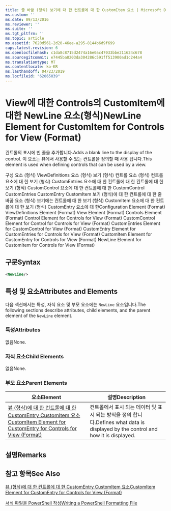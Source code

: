 ```yaml
---
title: 줄 바꿈 (형식) 보기에 대 한 컨트롤에 대 한 CustomItem 요소 | Microsoft Docs
ms.custom: ''
ms.date: 09/13/2016
ms.reviewer: ''
ms.suite: ''
ms.tgt_pltfrm: ''
ms.topic: article
ms.assetid: 7620d561-2d20-46ee-a295-8144b6d9f699
caps.latest.revision: 6
ms.openlocfilehash: c1da8c8715d2474a16e0ac47033bbe211624c678
ms.sourcegitcommit: e7445ba8203da304286c591ff513900ad1c244a4
ms.translationtype: MT
ms.contentlocale: ko-KR
ms.lasthandoff: 04/23/2019
ms.locfileid: "62065039"
---
```

# <a name="newline-element-for-customitem-for-controls-for-view-format"></a><span data-ttu-id="8aa76-102">View에 대한 Controls의 CustomItem에 대한 NewLine 요소(형식)</span><span class="sxs-lookup"><span data-stu-id="8aa76-102">NewLine Element for CustomItem for Controls for View (Format)</span></span>

<span data-ttu-id="8aa76-103">컨트롤의 표시에 빈 줄을 추가합니다.</span><span class="sxs-lookup"><span data-stu-id="8aa76-103">Adds a blank line to the display of the control.</span></span> <span data-ttu-id="8aa76-104">이 요소는 뷰에서 사용할 수 있는 컨트롤을 정의할 때 사용 됩니다.</span><span class="sxs-lookup"><span data-stu-id="8aa76-104">This element is used when defining controls that can be used by a view.</span></span>

<span data-ttu-id="8aa76-105">구성 요소 (형식) ViewDefinitions 요소 (형식) 보기 (형식) 컨트롤 요소 (형식) 컨트롤 요소에 대 한 보기 (형식) CustomEntries 요소에 대 한 컨트롤에 대 한 컨트롤에 대 한 보기 (형식) CustomControl 요소에 대 한 컨트롤에 대 한 CustomControl CustomEntries CustomEntry CustomItem 보기 (형식)에 대 한 컨트롤에 대 한 줄 바꿈 요소 (형식) 보기에는 컨트롤에 대 한 보기 (형식) CustomItem 요소에 대 한 컨트롤에 대 한 보기 (형식) CustomEntry 요소에 대 한</span><span class="sxs-lookup"><span data-stu-id="8aa76-105">Configuration Element (Format) ViewDefinitions Element (Format) View Element (Format) Controls Element (Format) Control Element for Controls for View (Format) CustomControl Element for Control for Controls for View (Format) CustomEntries Element for CustomControl for View (Format) CustomEntry Element for CustomEntries for Controls for View (Format) CustomItem Element for CustomEntry for Controls for View (Format) NewLine Element for CustomItem for Controls for View (Format)</span></span>

## <a name="syntax"></a><span data-ttu-id="8aa76-106">구문</span><span class="sxs-lookup"><span data-stu-id="8aa76-106">Syntax</span></span>

```xml
<NewLine/>
```

## <a name="attributes-and-elements"></a><span data-ttu-id="8aa76-107">특성 및 요소</span><span class="sxs-lookup"><span data-stu-id="8aa76-107">Attributes and Elements</span></span>

<span data-ttu-id="8aa76-108">다음 섹션에서는 특성, 자식 요소 및 부모 요소에는 `NewLine` 요소입니다.</span><span class="sxs-lookup"><span data-stu-id="8aa76-108">The following sections describe attributes, child elements, and the parent element of the `NewLine` element.</span></span>

### <a name="attributes"></a><span data-ttu-id="8aa76-109">특성</span><span class="sxs-lookup"><span data-stu-id="8aa76-109">Attributes</span></span>

<span data-ttu-id="8aa76-110">없음</span><span class="sxs-lookup"><span data-stu-id="8aa76-110">None.</span></span>

### <a name="child-elements"></a><span data-ttu-id="8aa76-111">자식 요소</span><span class="sxs-lookup"><span data-stu-id="8aa76-111">Child Elements</span></span>

<span data-ttu-id="8aa76-112">없음</span><span class="sxs-lookup"><span data-stu-id="8aa76-112">None.</span></span>

### <a name="parent-elements"></a><span data-ttu-id="8aa76-113">부모 요소</span><span class="sxs-lookup"><span data-stu-id="8aa76-113">Parent Elements</span></span>

|<span data-ttu-id="8aa76-114">요소</span><span class="sxs-lookup"><span data-stu-id="8aa76-114">Element</span></span>|<span data-ttu-id="8aa76-115">설명</span><span class="sxs-lookup"><span data-stu-id="8aa76-115">Description</span></span>|
|-------------|-----------------|
|[<span data-ttu-id="8aa76-116">뷰 (형식)에 대 한 컨트롤에 대 한 CustomEntry CustomItem 요소</span><span class="sxs-lookup"><span data-stu-id="8aa76-116">CustomItem Element for CustomEntry for Controls for View (Format)</span></span>](./customitem-element-for-customentry-for-controls-for-view-format.md)|<span data-ttu-id="8aa76-117">컨트롤에서 표시 되는 데이터 및 표시 되는 방식을 정의 합니다.</span><span class="sxs-lookup"><span data-stu-id="8aa76-117">Defines what data is displayed by the control and how it is displayed.</span></span>|

## <a name="remarks"></a><span data-ttu-id="8aa76-118">설명</span><span class="sxs-lookup"><span data-stu-id="8aa76-118">Remarks</span></span>

## <a name="see-also"></a><span data-ttu-id="8aa76-119">참고 항목</span><span class="sxs-lookup"><span data-stu-id="8aa76-119">See Also</span></span>

[<span data-ttu-id="8aa76-120">뷰 (형식)에 대 한 컨트롤에 대 한 CustomEntry CustomItem 요소</span><span class="sxs-lookup"><span data-stu-id="8aa76-120">CustomItem Element for CustomEntry for Controls for View (Format)</span></span>](./customitem-element-for-customentry-for-controls-for-view-format.md)

[<span data-ttu-id="8aa76-121">서식 파일을 PowerShell 작성</span><span class="sxs-lookup"><span data-stu-id="8aa76-121">Writing a PowerShell Formatting File</span></span>](./writing-a-powershell-formatting-file.md)
